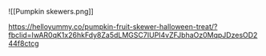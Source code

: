![[Pumpkin skewers.png]]

https://helloyummy.co/pumpkin-fruit-skewer-halloween-treat/?fbclid=IwAR0qK1x26hkFdy8Za5dLMGSC7IUPI4vZFJbhaOz0MqpJDzesOD244f8ctcg

